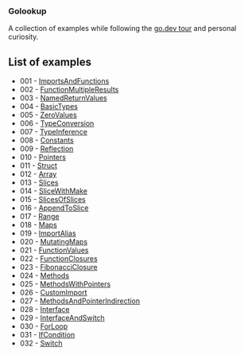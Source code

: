 ### Golookup

A collection of examples while following the [go.dev tour](https://go.dev/tour/) and personal curiosity.

## List of examples

- 001 - [ImportsAndFunctions](./001-ImportsAndFunctions/main.go)
- 002 - [FunctionMultipleResults](./002-FunctionMultipleResults/main.go)
- 003 - [NamedReturnValues](./003-NamedReturnValues/main.go)
- 004 - [BasicTypes](./004-BasicTypes/main.go)
- 005 - [ZeroValues](./005-ZeroValues/main.go)
- 006 - [TypeConversion](./006-TypeConversion/main.go)
- 007 - [TypeInference](./007-TypeInference/main.go)
- 008 - [Constants](./008-Constants/main.go)
- 009 - [Reflection](./009-Reflection/main.go)
- 010 - [Pointers](./010-Pointers/main.go)
- 011 - [Struct](./011-Struct/main.go)
- 012 - [Array](./012-Array/main.go)
- 013 - [Slices](./013-Slices/main.go)
- 014 - [SliceWithMake](./014-SliceWithMake/main.go)
- 015 - [SlicesOfSlices](./015-SlicesOfSlices/main.go)
- 016 - [AppendToSlice](./016-AppendToSlice/main.go)
- 017 - [Range](./017-Range/main.go)
- 018 - [Maps](./018-Maps/main.go)
- 019 - [ImportAlias](./019-ImportAlias/main.go)
- 020 - [MutatingMaps](./020-MutatingMaps/main.go)
- 021 - [FunctionValues](./021-FunctionValues/main.go)
- 022 - [FunctionClosures](./022-FunctionClosures/main.go)
- 023 - [FibonacciClosure](./023-FibonacciClosure/main.go)
- 024 - [Methods](./024-Methods/main.go)
- 025 - [MethodsWithPointers](./025-MethodsWithPointers/main.go)
- 026 - [CustomImport](./026-CustomImport/main.go)
- 027 - [MethodsAndPointerIndirection](./027-MethodsAndPointerIndirection/main.go)
- 028 - [Interface](./028-Interface/main.go)
- 029 - [InterfaceAndSwitch](./029-InterfaceAndSwitch/main.go)
- 030 - [ForLoop](./030-ForLoop/main.go)
- 031 - [IfCondition](./031-IfCondition/main.go)
- 032 - [Switch](./032-Switch/main.go)